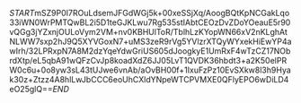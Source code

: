 $START$mSZ9P0I7ROuLdsemJFGdWGj5k+00xeSSjXq/AoogBQtKpNCGakLqo33iWN0WrPMTQwBL2i5D1teGJKLwu7Rg535stIAbtCEOzDvZDoYOeauE5r90vQGg3jYZxnjOULoVym2VM+nv0KBHUlToR/TblhLzKYopWN66xV2nKLghAtNLWW7sxp2hJ9Q5XYVGoxN7+uMS3zeR9rVg5YVlzrXTQyWYxekHiEwYP4awIrh/32LPRxpN7A8M2dzYqeYdwGriUS605dJoogkyE1UmRxF4wTzCZ17NObrdXtp/eL5qbA91wQFzCvJp8koadXdZ6JJ05LvT1QVDK36hbdt3+a2K50elPRW0c6u+0o8yw3sL43tUJwe6vnAb/aOvBH00f+1IxuFzPz10EvSXkw8l3h9Hyak30z+Ztzz4A8hlLwJbCCC6eoUhCXldYNpeWTCPVMXE0QFlyEPO6wDiLD4eO25glQ==$END$